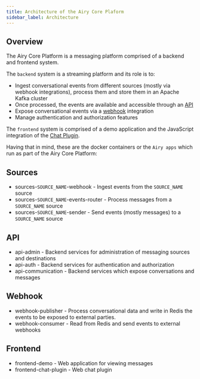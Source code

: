 ```yaml
---
title: Architecture of the Airy Core Plaform
sidebar_label: Architecture
---
```


## Overview

The Airy Core Platform is a messaging platform comprised of a backend and frontend system.

The `backend` system is a streaming platform and its role is to:

- Ingest conversational events from different sources (mostly via webhook
  integrations), process them and store them in an Apache Kafka cluster
- Once processed, the events are available and accessible through an [API](api/http.md)
- Expose conversational events via a [webhook](api/webhook.md) integration
- Manage authentication and authorization features

The `frontend` system is comprised of a demo application and the JavaScript integration of the [Chat Plugin](sources/chat-plugin.md).

Having that in mind, these are the docker containers or the `Airy apps` which run as part of the Airy Core Platform:

## Sources

- sources-`SOURCE_NAME`-webhook - Ingest events from the `SOURCE_NAME` source
- sources-`SOURCE_NAME`-events-router - Process messages from a `SOURCE_NAME` source
- sources-`SOURCE_NAME`-sender - Send events (mostly messages) to a `SOURCE_NAME` source

## API

- api-admin - Backend services for administration of messaging sources and destinations
- api-auth - Backend services for authentication and authorization
- api-communication - Backend services which expose conversations and messages

## Webhook

- webhook-publisher - Process conversational data and write in Redis the events to be exposed to external parties.
- webhook-consumer - Read from Redis and send events to external webhooks

## Frontend

- frontend-demo - Web application for viewing messages
- frontend-chat-plugin - Web chat plugin
